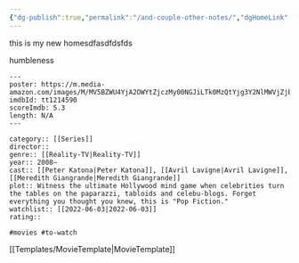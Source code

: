 ```yaml
---
{"dg-publish":true,"permalink":"/and-couple-other-notes/","dgHomeLink":true,"dgPassFrontmatter":true}
---
```




this is my new homesdfasdfdsfds 

humbleness


<div class="transclusion internal-embed is-loaded"><div class="markdown-embed">

<div class="markdown-embed-title">



</div>

```
---
poster: https://m.media-amazon.com/images/M/MV5BZWU4YjA2OWYtZjczMy00NGJiLTk0MzQtYjg3Y2NlMWVjZjEyXkEyXkFqcGdeQXVyMTM4MzY1MDI@._V1_SX300.jpg
imdbId: tt1214590
scoreImdb: 5.3
length: N/A
---

category:: [[Series]]
director::  
genre:: [[Reality-TV|Reality-TV]]
year:: 2008–
cast:: [[Peter Katona|Peter Katona]], [[Avril Lavigne|Avril Lavigne]], [[Meredith Giangrande|Meredith Giangrande]]
plot:: Witness the ultimate Hollywood mind game when celebrities turn the tables on the paparazzi, tabloids and celebu-blogs. Forget everything you thought you knew, this is "Pop Fiction."
watchlist:: [[2022-06-03|2022-06-03]]
rating::

#movies #to-watch
```

</div></div>


[[Templates/MovieTemplate|MovieTemplate]]

